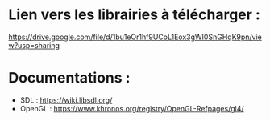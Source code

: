 # Lien vers les librairies à télécharger : 
https://drive.google.com/file/d/1bu1eOr1hf9UCoL1Eox3gWI0SnGHqK9pn/view?usp=sharing

# Documentations :
- SDL : https://wiki.libsdl.org/
- OpenGL : https://www.khronos.org/registry/OpenGL-Refpages/gl4/
